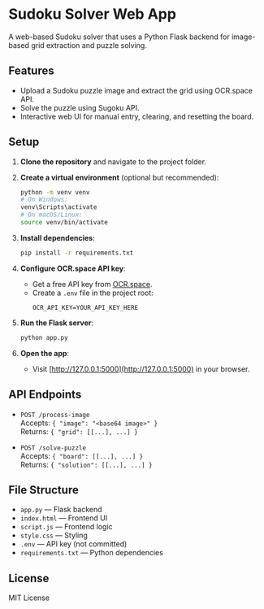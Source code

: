 # Sudoku Solver Web App

A web-based Sudoku solver that uses a Python Flask backend for image-based grid extraction and puzzle solving.

## Features

- Upload a Sudoku puzzle image and extract the grid using OCR.space API.
- Solve the puzzle using Sugoku API.
- Interactive web UI for manual entry, clearing, and resetting the board.

## Setup

1. **Clone the repository** and navigate to the project folder.

2. **Create a virtual environment** (optional but recommended):
   ```sh
   python -m venv venv
   # On Windows:
   venv\Scripts\activate
   # On macOS/Linux:
   source venv/bin/activate
   ```

3. **Install dependencies**:
   ```sh
   pip install -r requirements.txt
   ```

4. **Configure OCR.space API key**:
   - Get a free API key from [OCR.space](https://ocr.space/ocrapi).
   - Create a `.env` file in the project root:
     ```
     OCR_API_KEY=YOUR_API_KEY_HERE
     ```

5. **Run the Flask server**:
   ```sh
   python app.py
   ```

6. **Open the app**:
   - Visit [http://127.0.0.1:5000](http://127.0.0.1:5000) in your browser.

## API Endpoints

- `POST /process-image`  
  Accepts: `{ "image": "<base64 image>" }`  
  Returns: `{ "grid": [[...], ...] }`

- `POST /solve-puzzle`  
  Accepts: `{ "board": [[...], ...] }`  
  Returns: `{ "solution": [[...], ...] }`

## File Structure

- `app.py` — Flask backend
- `index.html` — Frontend UI
- `script.js` — Frontend logic
- `style.css` — Styling
- `.env` — API key (not committed)
- `requirements.txt` — Python dependencies

## License

MIT License
